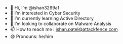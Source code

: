 - 👋 Hi, I’m @ishan3299af
- 👀 I’m interested in Cyber Security
- 🌱 I’m currently learning Active Directory
- 💞️ I’m looking to collaborate on Malware Analysis
- 📫 How to reach me : ishan.patel@attackfence.com
- 😄 Pronouns: he/him

<!---
ishan3299af/ishan3299af is a ✨ special ✨ repository because its `README.md` (this file) appears on your GitHub profile.
You can click the Preview link to take a look at your changes.
--->
